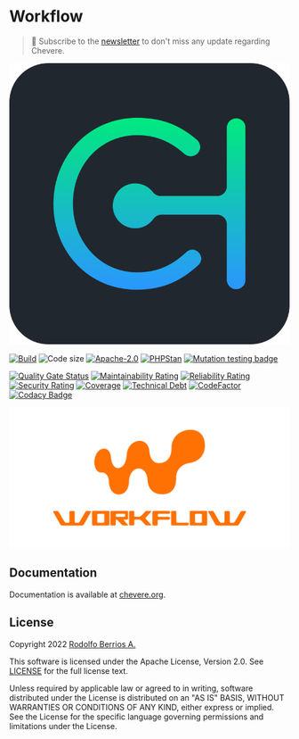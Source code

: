 # Workflow

> 🔔 Subscribe to the [newsletter](https://chv.to/chevere-newsletter) to don't miss any update regarding Chevere.

![Chevere](chevere.svg)

[![Build](https://img.shields.io/github/workflow/status/chevere/workflow/Test?style=flat-square)](https://github.com/chevere/workflow/actions) ![Code size](https://img.shields.io/github/languages/code-size/chevere/workflow?style=flat-square) [![Apache-2.0](https://img.shields.io/github/license/chevere/workflow?style=flat-square)](LICENSE) [![PHPStan](https://img.shields.io/badge/PHPStan-level%209-blueviolet?style=flat-square)](https://phpstan.org/) [![Mutation testing badge](https://img.shields.io/endpoint?style=flat-square&url=https%3A%2F%2Fbadge-api.stryker-mutator.io%2Fgithub.com%2Fchevere%2Fworkflow%2F0.5)](https://dashboard.stryker-mutator.io/reports/github.com/chevere/workflow/0.5)

[![Quality Gate Status](https://sonarcloud.io/api/project_badges/measure?project=chevere_workflow&metric=alert_status)](https://sonarcloud.io/dashboard?id=chevere_workflow) [![Maintainability Rating](https://sonarcloud.io/api/project_badges/measure?project=chevere_workflow&metric=sqale_rating)](https://sonarcloud.io/dashboard?id=chevere_workflow) [![Reliability Rating](https://sonarcloud.io/api/project_badges/measure?project=chevere_workflow&metric=reliability_rating)](https://sonarcloud.io/dashboard?id=chevere_workflow) [![Security Rating](https://sonarcloud.io/api/project_badges/measure?project=chevere_workflow&metric=security_rating)](https://sonarcloud.io/dashboard?id=chevere_workflow) [![Coverage](https://sonarcloud.io/api/project_badges/measure?project=chevere_workflow&metric=coverage)](https://sonarcloud.io/dashboard?id=chevere_workflow) [![Technical Debt](https://sonarcloud.io/api/project_badges/measure?project=chevere_workflow&metric=sqale_index)](https://sonarcloud.io/dashboard?id=chevere_workflow) [![CodeFactor](https://www.codefactor.io/repository/github/chevere/workflow/badge)](https://www.codefactor.io/repository/github/chevere/workflow) [![Codacy Badge](https://app.codacy.com/project/badge/Grade/9e33004e8791436f9e7e39093f3fd5e4)](https://www.codacy.com/gh/chevere/workflow/dashboard)

![Workflow](.github/banner/workflow-social-alt.svg)

## Documentation

Documentation is available at [chevere.org](https://chevere.org/packages/workflow).

## License

Copyright 2022 [Rodolfo Berrios A.](https://rodolfoberrios.com/)

This software is licensed under the Apache License, Version 2.0. See [LICENSE](LICENSE) for the full license text.

Unless required by applicable law or agreed to in writing, software distributed under the License is distributed on an "AS IS" BASIS, WITHOUT WARRANTIES OR CONDITIONS OF ANY KIND, either express or implied. See the License for the specific language governing permissions and limitations under the License.

